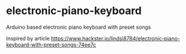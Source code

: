 # electronic-piano-keyboard
Arduino based electronic piano keyboard with preset songs

Inspired by article https://www.hackster.io/lindsi8784/electronic-piano-keyboard-with-preset-songs-74ee7c

